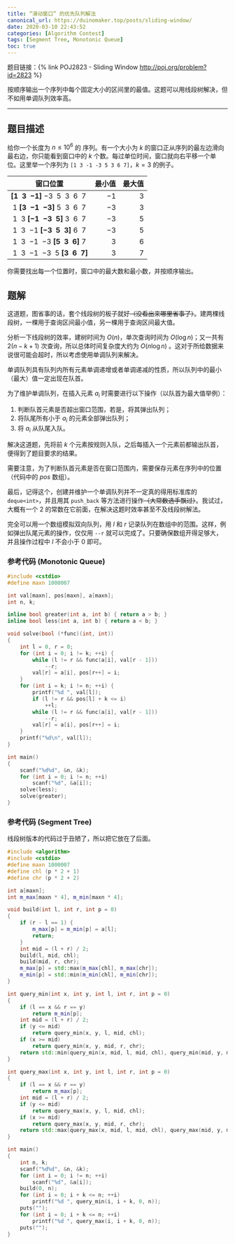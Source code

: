 ```yaml
---
title: “滑动窗口” 的优先队列解法
canonical_url: https://duinomaker.top/posts/sliding-window/
date: 2020-03-10 22:43:52
categories: [Algorithm Contest]
tags: [Segment Tree, Monotonic Queue]
toc: true
---
```


题目链接：{% link POJ2823 - Sliding Window http://poj.org/problem?id=2823 %}

按顺序输出一个序列中每个固定大小的区间里的最值。这题可以用线段树解决，但不如用单调队列效率高。

<!-- more -->

---

## 题目描述

给你一个长度为 $n\leq10^6$ 的 序列。有一个大小为 $k$ 的窗口正从序列的最左边滑向最右边，你只能看到窗口中的 $k$ 个数。每过单位时间，窗口就向右平移一个单位。这里举一个序列为 `[1 3 -1 -3 5 3 6 7]`，$k=3$ 的例子。

窗口位置|最小值|最大值
:-:|-:|-:
<span class="mono">**[$1$&nbsp;&nbsp;$3$&nbsp;&nbsp;$-1$]**&nbsp;$-3$&nbsp;&nbsp;$5$&nbsp;&nbsp;$3$&nbsp;&nbsp;$6$&nbsp;&nbsp;$7$&nbsp;</span>|$-1$|$3$
<span class="mono">&nbsp;$1$&nbsp;**[$3$&nbsp;&nbsp;$-1$&nbsp;&nbsp;$-3$]**&nbsp;$5$&nbsp;&nbsp;$3$&nbsp;&nbsp;$6$&nbsp;&nbsp;$7$&nbsp;</span>|$-3$|$3$
<span class="mono">&nbsp;$1$&nbsp;&nbsp;$3$&nbsp;**[$-1$&nbsp;&nbsp;$-3$&nbsp;&nbsp;$5$]**&nbsp;$3$&nbsp;&nbsp;$6$&nbsp;&nbsp;$7$&nbsp;</span>|$-3$|$5$
<span class="mono">&nbsp;$1$&nbsp;&nbsp;$3$&nbsp;&nbsp;$-1$&nbsp;**[$-3$&nbsp;&nbsp;$5$&nbsp;&nbsp;$3$]**&nbsp;$6$&nbsp;&nbsp;$7$&nbsp;</span>|$-3$|$5$
<span class="mono">&nbsp;$1$&nbsp;&nbsp;$3$&nbsp;&nbsp;$-1$&nbsp;&nbsp;$-3$&nbsp;**[$5$&nbsp;&nbsp;$3$&nbsp;&nbsp;$6$]**&nbsp;$7$&nbsp;</span>|$3$|$6$
<span class="mono">&nbsp;$1$&nbsp;&nbsp;$3$&nbsp;&nbsp;$-1$&nbsp;&nbsp;$-3$&nbsp;&nbsp;$5$&nbsp;**[$3$&nbsp;&nbsp;$6$&nbsp;&nbsp;$7$]**</span>|$3$|$7$

你需要找出每一个位置时，窗口中的最大数和最小数，并按顺序输出。

## 题解

这道题，图省事的话，套个线段树的板子就好~~（没看出来哪里省事了）~~。建两棵线段树，一棵用于查询区间最小值，另一棵用于查询区间最大值。

分析一下线段树的效率，建树时间为 $O(n)$，单次查询时间为 $O(\log n)$；又一共有 $2(n-k+1)$ 次查询，所以总体时间复杂度大约为 $O(n\log n)$ 。这对于所给数据来说很可能会超时，所以考虑使用单调队列来解决。

单调队列具有队列内所有元素单调递增或者单调递减的性质，所以队列中的最小（最大）值一定出现在队首。

为了维护单调队列，在插入元素 $a_i$ 时需要进行以下操作（以队首为最大值举例）：

1. 判断队首元素是否超出窗口范围，若是，将其弹出队列；
2. 将队尾所有小于 $a_i$ 的元素全部弹出队列；
3. 将 $a_i$ 从队尾入队。

解决这道题，先将前 $k$ 个元素按规则入队，之后每插入一个元素前都输出队首，便得到了题目要求的结果。

需要注意，为了判断队首元素是否在窗口范围内，需要保存元素在序列中的位置（代码中的 $pos$ 数组）。

最后，记得这个，创建并维护一个单调队列并不一定真的得用标准库的 `deque<int>`，并且用其 `push_back` 等方法进行操作~~（大常数选手飘过）~~。我试过，大概有一个 $2$ 的常数在它前面，在解决这题时效率甚至不及线段树解法。

完全可以用一个数组模拟双向队列，用 $l$ 和 $r$ 记录队列在数组中的范围。这样，例如弹出队尾元素的操作，仅仅用 `--r` 就可以完成了。只要确保数组开得足够大，并且操作过程中 $l$ 不会小于 $0$ 即可。

### 参考代码 (Monotonic Queue)

``` c++ MQ.cpp
#include <cstdio>
#define maxn 1000007

int val[maxn], pos[maxn], a[maxn];
int n, k;

inline bool greater(int a, int b) { return a > b; }
inline bool less(int a, int b) { return a < b; }

void solve(bool (*func)(int, int))
{
    int l = 0, r = 0;
    for (int i = 0; i != k; ++i) {
        while (l != r && func(a[i], val[r - 1]))
            --r;
        val[r] = a[i], pos[r++] = i;
    }
    for (int i = k; i != n; ++i) {
        printf("%d ", val[l]);
        if (l != r && pos[l] + k <= i)
            ++l;
        while (l != r && func(a[i], val[r - 1]))
            --r;
        val[r] = a[i], pos[r++] = i;
    }
    printf("%d\n", val[l]);
}

int main()
{
    scanf("%d%d", &n, &k);
    for (int i = 0; i != n; ++i)
        scanf("%d", &a[i]);
    solve(less);
    solve(greater);
}
```

### 参考代码 (Segment Tree)

线段树版本的代码过于丑陋了，所以把它放在了后面。

``` c++ ST.cpp
#include <algorithm>
#include <cstdio>
#define maxn 1000007
#define chl (p * 2 + 1)
#define chr (p * 2 + 2)

int a[maxn];
int m_max[maxn * 4], m_min[maxn * 4];

void build(int l, int r, int p = 0)
{
    if (r - l == 1) {
        m_max[p] = m_min[p] = a[l];
        return;
    }
    int mid = (l + r) / 2;
    build(l, mid, chl);
    build(mid, r, chr);
    m_max[p] = std::max(m_max[chl], m_max[chr]);
    m_min[p] = std::min(m_min[chl], m_min[chr]);
}

int query_min(int x, int y, int l, int r, int p = 0)
{
    if (l == x && r == y)
        return m_min[p];
    int mid = (l + r) / 2;
    if (y <= mid)
        return query_min(x, y, l, mid, chl);
    if (x >= mid)
        return query_min(x, y, mid, r, chr);
    return std::min(query_min(x, mid, l, mid, chl), query_min(mid, y, mid, r, chr));
}

int query_max(int x, int y, int l, int r, int p = 0)
{
    if (l == x && r == y)
        return m_max[p];
    int mid = (l + r) / 2;
    if (y <= mid)
        return query_max(x, y, l, mid, chl);
    if (x >= mid)
        return query_max(x, y, mid, r, chr);
    return std::max(query_max(x, mid, l, mid, chl), query_max(mid, y, mid, r, chr));
}

int main()
{
    int n, k;
    scanf("%d%d", &n, &k);
    for (int i = 0; i != n; ++i)
        scanf("%d", &a[i]);
    build(0, n);
    for (int i = 0; i + k <= n; ++i)
        printf("%d ", query_min(i, i + k, 0, n));
    puts("");
    for (int i = 0; i + k <= n; ++i)
        printf("%d ", query_max(i, i + k, 0, n));
    puts("");
}
```